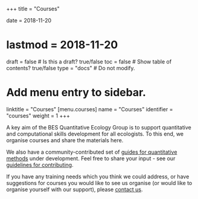 +++
title = "Courses"

date = 2018-11-20
# lastmod = 2018-11-20

draft = false  # Is this a draft? true/false
toc = false  # Show table of contents? true/false
type = "docs"  # Do not modify.

# Add menu entry to sidebar.
linktitle = "Courses"
[menu.courses]
  name = "Courses"
  identifier = "courses"
  weight = 1
+++

A key aim of the BES Quantitative Ecology Group is to support quantitative and computational skills development for all ecologists. To this end, we organise courses and share the materials here. 

We also have a community-contributed set of [guides for quantitative methods](http://qedoc.wikidot.com) under development. Feel free to share your input - see our [guidelines for contributing](http://qedoc.wikidot.com/wiki:how-to-contribute).

If you have any training needs which you think we could address, or have suggestions for courses you would like to see us organise (or would like to organise yourself with our support), please [contact us](/#contact). 